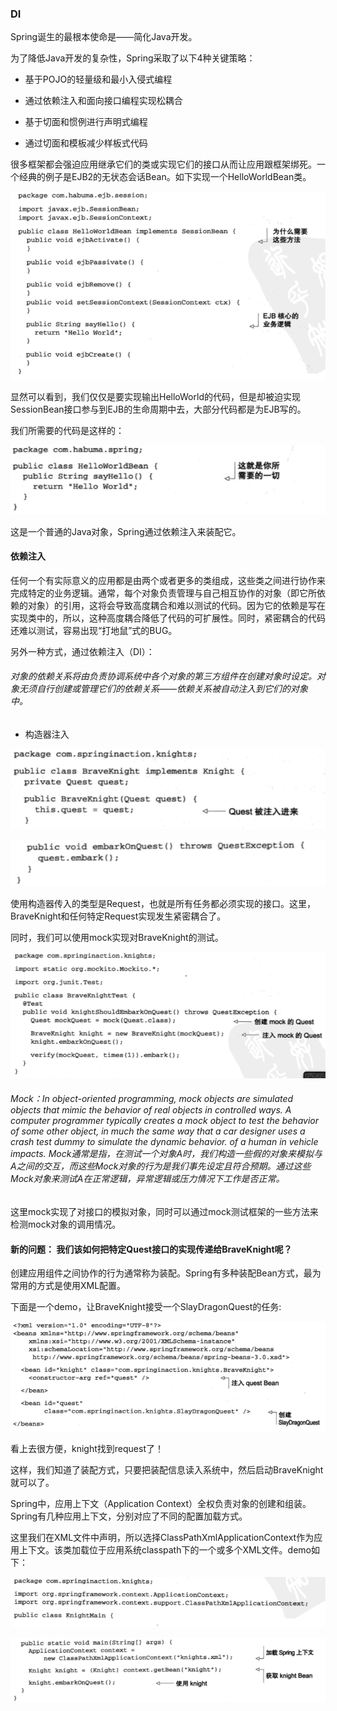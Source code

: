 ### DI
Spring诞生的最根本使命是——简化Java开发。

  为了降低Java开发的复杂性，Spring采取了以下4种关键策略：

  * 基于POJO的轻量级和最小入侵式编程

  * 通过依赖注入和面向接口编程实现松耦合

  * 基于切面和惯例进行声明式编程

  * 通过切面和模板减少样板式代码

  很多框架都会强迫应用继承它们的类或实现它们的接口从而让应用跟框架绑死。一个经典的例子是EJB2的无状态会话Bean。如下实现一个HelloWorldBean类。

  ![](assets/01.png)

  显然可以看到，我们仅仅是要实现输出HelloWorld的代码，但是却被迫实现SessionBean接口参与到EJB的生命周期中去，大部分代码都是为EJB写的。

  我们所需要的代码是这样的：

  ![](assets/02.png)

  这是一个普通的Java对象，Spring通过依赖注入来装配它。

#### 依赖注入
  
  任何一个有实际意义的应用都是由两个或者更多的类组成，这些类之间进行协作来完成特定的业务逻辑。通常，每个对象负责管理与自己相互协作的对象（即它所依赖的对象）的引用，这将会导致高度耦合和难以测试的代码。因为它的依赖是写在实现类中的，所以，这种高度耦合降低了代码的可扩展性。同时，紧密耦合的代码还难以测试，容易出现“打地鼠”式的BUG。

  另外一种方式，通过依赖注入（DI）：
###### 对象的依赖关系将由负责协调系统中各个对象的第三方组件在创建对象时设定。对象无须自行创建或管理它们的依赖关系——依赖关系被自动注入到它们的对象中。

  * 构造器注入

  ![](assets/03.png)

  ![](assets/04.png)

  使用构造器传入的类型是Request，也就是所有任务都必须实现的接口。这里，BraveKnight和任何特定Request实现发生紧密耦合了。

  同时，我们可以使用mock实现对BraveKnight的测试。

  ![](assets/05.png)

###### Mock：In object-oriented programming, mock objects are simulated objects that mimic the behavior of real objects in controlled ways. A computer programmer typically creates a mock object to test the behavior of some other object, in much the same way that a car designer uses a crash test dummy to simulate the dynamic behavior. of a human in vehicle impacts. Mock通常是指，在测试一个对象A时，我们构造一些假的对象来模拟与A之间的交互，而这些Mock对象的行为是我们事先设定且符合预期。通过这些Mock对象来测试A在正常逻辑，异常逻辑或压力情况下工作是否正常。

  这里mock实现了对接口的模拟对象，同时可以通过mock测试框架的一些方法来检测mock对象的调用情况。

#### 新的问题： 我们该如何把特定Quest接口的实现传递给BraveKnight呢？

  创建应用组件之间协作的行为通常称为装配。Spring有多种装配Bean方式，最为常用的方式是使用XML配置。

  下面是一个demo，让BraveKnight接受一个SlayDragonQuest的任务:

  ![](assets/06.png)

  看上去很方便，knight找到request了！

  这样，我们知道了装配方式，只要把装配信息读入系统中，然后启动BraveKnight就可以了。

  Spring中，应用上下文（Application Context）全权负责对象的创建和组装。Spring有几种应用上下文，分别对应了不同的配置加载方式。

  这里我们在XML文件中声明，所以选择ClassPathXmlApplicationContext作为应用上下文。该类加载位于应用系统classpath下的一个或多个XML文件。demo如下：

  ![](assets/07.png)

  ![](assets/08.png)


